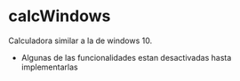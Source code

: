 # calcWindows

Calculadora similar a la de windows 10.

* Algunas de las funcionalidades estan desactivadas hasta implementarlas
